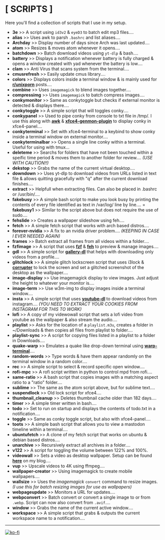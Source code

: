 # [ SCRIPTS ]

Here you'll find a collection of scripts that I use in my setup.

+ **3e** >> A script using `id3v2`  & `eyeD3` to batch edit mp3 files....
+ **alias** >> Uses awk to parsh `.bashrc` and list aliases....
+ **Archday** >> Display number of days since Arch was last updated....
+ **atom** >> Resizes & moves atom whenever it opens....
+ **batchdown** >> Batch download videos using `yt-dlp` & bash....
+ **battery** >> Displays a notification whenever battery is fully charged & opens a window created with yad whenever the battery is low....
+ **clam** >> Anti Virus that scans system from the terminal....
+ **cmusrefresh** >> Easily update cmus library....
+ **colors** >> Displays colors inside a terminal window & is mainly used for [**r/unixporn**](https://www.reddit.com/r/unixporn/) posts....
+ **combine** >> Uses `imagemagick` to blend images together....
+ **compressimg** >> Uses `imagemagick` to batch compress images....
+ **conkymonitor** >> Same as conkytoggle but checks if external monitor is detected & displays there....
+ **conkytoggle** >> A simple script that will toggles conky....
+ **conkypanel** >> Used to pipe conky from console to txt file in /tmp/. I use this along with [**awk**](https://linux.die.net/man/1/awk) & [**xfce4-genmon-plugin**](https://goodies.xfce.org/projects/panel-plugins/xfce4-genmon-plugin) to display conky in xfce4-panel....
+ **conkyterminal** >> Set with xfce4-terminal to a keybind to show conky inside a terminal window on external monitor....
+ **conkyterminalbar** >> Opens a single line conky within a terminal. Useful for using with tmux...
+ **deleteme** >> Searchs for folders that have not been touched within a speific time period & moves them to another folder for review.... *(USE WITH CAUTION!!)*
+ **dekstop** >> Grabs the name of the current virtual desktop....
+ **downdown** >> Uses yt-dlp to download videos from URLs listed in text file & allows quitting gracefully with "q" after the current download finishes....
+ **extract** >> Helpfull when extracting files. Can also be placed in .bashrc or /usr/bin/....
+ **fakebusy** >> A simple bash script to make you look busy by printing the contents of every file identified as text in /var/log/ line by line....
= **fakebusy1** >> Similar to the script above but does not require the use of sudo....
+ **fehslide** >> Creates a wallpaper slideshow using feh....
+ **fetch** >> A simple fetch script that works with arch based distros....
+ **forever-nvidia** >> A fix to an nvidia driver problem.... *(KEEPING IN CASE I EVER NEEDED AGAIN)*
+ **frames** >> Batch extract all frames from all videos within a folder....
+ **fzfimage** >> A script that uses **[fzf](https://github.com/junegunn/fzf)** & **[feh](https://feh.finalrewind.org/)** to preview & manage images....
+ **gdl** >> A simple script for **[gallery-dl](https://github.com/mikf/gallery-dl)** that helps with downloading only videos from a profile....
+ **glitchlock** >> A simple glitch lockscreen script that uses i3lock & **[corrupter](https://github.com/r00tman/corrupter)** to lock the screen and set a glitched screenshot of the desktop as the wallpaper....
+ **image-display** >> Use imagemagick display to view images. Just adjust the height to whatever your monitor is....
+ **image-term** >> Use w3m-img to display images inside a terminal window....
+ **insta** >> A simple script that uses **[youtube-dl](https://youtube-dl.org/)** to download videos from instagram.... *(YOU NEED TO EXTRACT YOUR COOKIES FROM INSTAGRAM FOR THIS TO WORK)*
+ **lofi** >> A copy of my videwowall script that sets a lofi video from youtube as the wallpaper & also stream the audio....
+ **playlist** >> Asks for the location of a `playlist.m3u`, creates a folder in ~/Downloads & then copies all files from playlist to folder....
+ **playlist-sync** >> A script for copying files listed in a playlist to a folder in Downloads....
+ **quake-warp** >> Emulates a quake like drop-down terminal using **[warp-terminal](https://www.warp.dev/)**....
+ **random-words** >> Type words & have them appear randomly on the terminal window in a random color....
+ **rec** >> A simple script to select & record specific open window....
+ **rofi-mpc** >> A rofi script written in python to control mpd from rofi....
+ **same-ratio** >> A bash script that copies images with a matching aspect ratio to a "ratio" folder....
+ **sublime** >> The same as the atom script above, but for sublime text....
+ **suspendlock** >> Old lock script for xfce4....
+ **thumbnail_cleanup** >> Deletes thumbnail cache older than 182 days....
+ **timer** >> A simple timer written in bash....
+ **todo** >> Set to run on startup and displays the contents of todo.txt in a notification....
+ **toggle** >> Same as conky toggle script, but also with xfce4-panel....
+ **toots** >> A simple bash script that allows you to view a mastodon timeline within a terminal....
+ **ubuntufetch** >> A clone of my fetch script that works on ubuntu & debian based distros....
+ **unarchive** >> Recursively extract all archives in a folder.... 
+ **v122** >> A script for toggling the volume between 122% and 100%.
+ **videowall** >> Sets a video as desktop wallpaper. Setup can be found [**here**](https://furycd001.github.io/video-as-desktop-wallpaper/) on my blog....
+ **vup** >> Upscale videos to 4K using ffmpeg....
+ **wallpaper-creator** >> Using imagemagick to create mobile wallpapers....
+ **wallsize** >> Uses the *imagemagick* `convert` command to resize images. *(I use this for batch resizing images for use as wallpapers)*
+ **webpageupdate** >> Monitors a URL for updates....
+ **webpconvert** >> Batch convert or convert a single image to or from `.webp`. Script can now also convert from `.avif`....
+ **window** >> Grabs the name of the current active window....
+ **workspace** >> A simple script that grabs & outputs the current workspace name to a notification....

----

[![ko-fi](https://ko-fi.com/img/githubbutton_sm.svg)](https://ko-fi.com/Z8Z44445F)